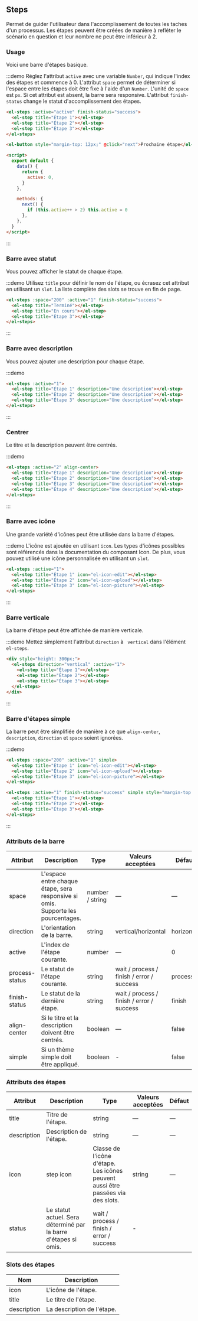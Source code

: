 ## Steps

Permet de guider l'utilisateur dans l'accomplissement de toutes les taches d'un processus. Les étapes peuvent être créées de manière à refléter le scénario en question et leur nombre ne peut être inférieur à 2.

### Usage

Voici une barre d'étapes basique.

:::demo Réglez l'attribut `active` avec une variable `Number`, qui indique l'index des étapes et commence à 0. L'attribut `space` permet de déterminer si l'espace entre les étapes doit être fixe à l'aide d'un `Number`. L'unité de `space` est `px`. Si cet attribut est absent, la barre sera responsive. L'attribut `finish-status` change le statut d'accomplissement des étapes.

```html
<el-steps :active="active" finish-status="success">
  <el-step title="Étape 1"></el-step>
  <el-step title="Étape 2"></el-step>
  <el-step title="Étape 3"></el-step>
</el-steps>

<el-button style="margin-top: 12px;" @click="next">Prochaine étape</el-button>

<script>
  export default {
    data() {
      return {
        active: 0,
      }
    },

    methods: {
      next() {
        if (this.active++ > 2) this.active = 0
      },
    },
  }
</script>
```

:::

### Barre avec statut

Vous pouvez afficher le statut de chaque étape.

:::demo Utilisez `title` pour définir le nom de l'étape, ou écrasez cet attribut en utilisant un `slot`. La liste complète des slots se trouve en fin de page.

```html
<el-steps :space="200" :active="1" finish-status="success">
  <el-step title="Terminé"></el-step>
  <el-step title="En cours"></el-step>
  <el-step title="Étape 3"></el-step>
</el-steps>
```

:::

### Barre avec description

Vous pouvez ajouter une description pour chaque étape.

:::demo

```html
<el-steps :active="1">
  <el-step title="Étape 1" description="Une description"></el-step>
  <el-step title="Étape 2" description="Une description"></el-step>
  <el-step title="Étape 3" description="Une description"></el-step>
</el-steps>
```

:::

### Centrer

Le titre et la description peuvent être centrés.

:::demo

```html
<el-steps :active="2" align-center>
  <el-step title="Étape 1" description="Une description"></el-step>
  <el-step title="Étape 2" description="Une description"></el-step>
  <el-step title="Étape 3" description="Une description"></el-step>
  <el-step title="Étape 4" description="Une description"></el-step>
</el-steps>
```

:::

### Barre avec icône

Une grande variété d'icônes peut être utilisée dans la barre d'étapes.

:::demo L'icône est ajoutée en utilisant `icon`. Les types d'icônes possibles sont référencés dans la documentation du composant Icon. De plus, vous pouvez utilisé une icône personnalisée en utilisant un `slot`.

```html
<el-steps :active="1">
  <el-step title="Étape 1" icon="el-icon-edit"></el-step>
  <el-step title="Étape 2" icon="el-icon-upload"></el-step>
  <el-step title="Étape 3" icon="el-icon-picture"></el-step>
</el-steps>
```

:::

### Barre verticale

La barre d'étape peut être affichée de manière verticale.

:::demo Mettez simplement l'attribut `direction` à ` vertical` dans l'élément `el-steps`.

```html
<div style="height: 300px;">
  <el-steps direction="vertical" :active="1">
    <el-step title="Étape 1"></el-step>
    <el-step title="Étape 2"></el-step>
    <el-step title="Étape 3"></el-step>
  </el-steps>
</div>
```

:::

### Barre d'étapes simple

La barre peut être simplifiée de manière à ce que `align-center`, `description`, `direction` et `space` soient ignorées.

:::demo

```html
<el-steps :space="200" :active="1" simple>
  <el-step title="Étape 1" icon="el-icon-edit"></el-step>
  <el-step title="Étape 2" icon="el-icon-upload"></el-step>
  <el-step title="Étape 3" icon="el-icon-picture"></el-step>
</el-steps>

<el-steps :active="1" finish-status="success" simple style="margin-top: 20px">
  <el-step title="Étape 1"></el-step>
  <el-step title="Étape 2"></el-step>
  <el-step title="Étape 3"></el-step>
</el-steps>
```

:::

### Attributs de la barre

| Attribut       | Description                                                                      | Type            | Valeurs acceptées                         | Défaut     |
| -------------- | -------------------------------------------------------------------------------- | --------------- | ----------------------------------------- | ---------- |
| space          | L'espace entre chaque étape, sera responsive si omis. Supporte les pourcentages. | number / string | —                                         | —          |
| direction      | L'orientation de la barre.                                                       | string          | vertical/horizontal                       | horizontal |
| active         | L'index de l'étape courante.                                                     | number          | —                                         | 0          |
| process-status | Le statut de l'étape courante.                                                   | string          | wait / process / finish / error / success | process    |
| finish-status  | Le statut de la dernière étape.                                                  | string          | wait / process / finish / error / success | finish     |
| align-center   | Si le titre et la description doivent être centrés.                              | boolean         | —                                         | false      |
| simple         | Si un thème simple doit être appliqué.                                           | boolean         | -                                         | false      |

### Attributs des étapes

| Attribut    | Description                                                     | Type                                                                            | Valeurs acceptées | Défaut |
| ----------- | --------------------------------------------------------------- | ------------------------------------------------------------------------------- | ----------------- | ------ |
| title       | Titre de l'étape.                                               | string                                                                          | —                 | —      |
| description | Description de l'étape.                                         | string                                                                          | —                 | —      |
| icon        | step icon                                                       | Classe de l'icône d'étape. Les icônes peuvent aussi être passées via des slots. | string            | —      |
| status      | Le statut actuel. Sera déterminé par la barre d'étapes si omis. | wait / process / finish / error / success                                       | -                 |

### Slots des étapes

| Nom         | Description                |
| ----------- | -------------------------- |
| icon        | L'icône de l'étape.        |
| title       | Le titre de l'étape.       |
| description | La description de l'étape. |
